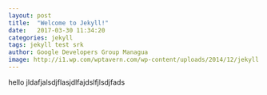 ```yaml
---
layout: post
title:  "Welcome to Jekyll!"
date:   2017-03-30 11:34:20
categories: jekyll
tags: jekyll test srk
author: Google Developers Group Managua
image: http://i1.wp.com/wptavern.com/wp-content/uploads/2014/12/jekyll.png
---
```

hello jldafjalsdjflasjdlfajdslfjlsdjfads

[jekyll]:      http://jekyllrb.com
[jekyll-gh]:   https://github.com/jekyll/jekyll
[jekyll-help]: https://github.com/jekyll/jekyll-help
